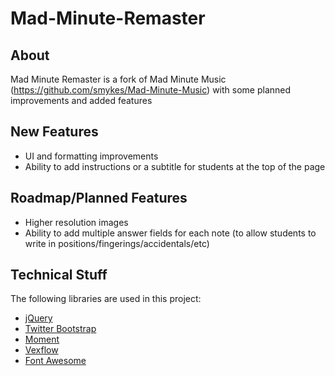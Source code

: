 Mad-Minute-Remaster
================

## About
Mad Minute Remaster is a fork of Mad Minute Music (https://github.com/smykes/Mad-Minute-Music) with some planned improvements and added features

## New Features
* UI and formatting improvements
* Ability to add instructions or a subtitle for students at the top of the page


## Roadmap/Planned Features
* Higher resolution images
* Ability to add multiple answer fields for each note (to allow students to write in positions/fingerings/accidentals/etc)


## Technical Stuff
The following libraries are used in this project:
* [jQuery](http://jquery.com)
* [Twitter Bootstrap](http://twitter.github.io/bootstrap/)
* [Moment](http://momentjs.com)
* [Vexflow](http://vexflow.com/)
* [Font Awesome](http://fortawesome.github.io/Font-Awesome/)
